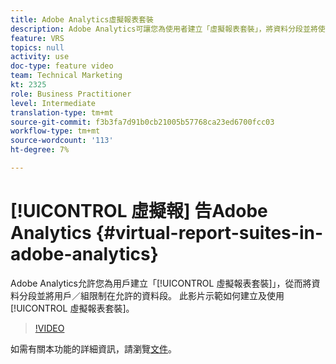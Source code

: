 ```yaml
---
title: Adobe Analytics虛擬報表套裝
description: Adobe Analytics可讓您為使用者建立「虛擬報表套裝」，將資料分段並將使用者／群組限制在允許的資料分段。 此影片示範如何建立和使用虛擬報表套裝。
feature: VRS
topics: null
activity: use
doc-type: feature video
team: Technical Marketing
kt: 2325
role: Business Practitioner
level: Intermediate
translation-type: tm+mt
source-git-commit: f3b3fa7d91b0cb21005b57768ca23ed6700fcc03
workflow-type: tm+mt
source-wordcount: '113'
ht-degree: 7%

---
```



# [!UICONTROL 虛擬報] 告Adobe Analytics  {#virtual-report-suites-in-adobe-analytics}

Adobe Analytics允許您為用戶建立「[!UICONTROL 虛擬報表套裝]」，從而將資料分段並將用戶／組限制在允許的資料段。 此影片示範如何建立及使用[!UICONTROL 虛擬報表套裝]。

>[!VIDEO](https://video.tv.adobe.com/v/25412/?quality=12)

如需有關本功能的詳細資訊，請瀏覽[文件](https://marketing.adobe.com/resources/help/en_US/reference/vrs-about.html)。
